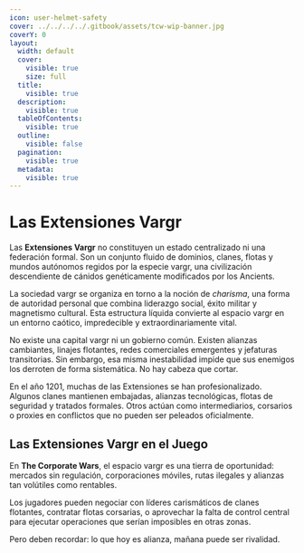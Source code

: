 ```yaml
---
icon: user-helmet-safety
cover: ../../../../.gitbook/assets/tcw-wip-banner.jpg
coverY: 0
layout:
  width: default
  cover:
    visible: true
    size: full
  title:
    visible: true
  description:
    visible: true
  tableOfContents:
    visible: true
  outline:
    visible: false
  pagination:
    visible: true
  metadata:
    visible: true
---
```


# Las Extensiones Vargr

Las **Extensiones Vargr** no constituyen un estado centralizado ni una federación formal. Son un conjunto fluido de dominios, clanes, flotas y mundos autónomos regidos por la especie vargr, una civilización descendiente de cánidos genéticamente modificados por los Ancients.

La sociedad vargr se organiza en torno a la noción de _charisma_, una forma de autoridad personal que combina liderazgo social, éxito militar y magnetismo cultural. Esta estructura líquida convierte al espacio vargr en un entorno caótico, impredecible y extraordinariamente vital.

No existe una capital vargr ni un gobierno común. Existen alianzas cambiantes, linajes flotantes, redes comerciales emergentes y jefaturas transitorias. Sin embargo, esa misma inestabilidad impide que sus enemigos los derroten de forma sistemática. No hay cabeza que cortar.

En el año 1201, muchas de las Extensiones se han profesionalizado. Algunos clanes mantienen embajadas, alianzas tecnológicas, flotas de seguridad y tratados formales. Otros actúan como intermediarios, corsarios o proxies en conflictos que no pueden ser peleados oficialmente.

## Las Extensiones Vargr en el Juego

En **The Corporate Wars**, el espacio vargr es una tierra de oportunidad: mercados sin regulación, corporaciones móviles, rutas ilegales y alianzas tan volútiles como rentables.

Los jugadores pueden negociar con líderes carismáticos de clanes flotantes, contratar flotas corsarias, o aprovechar la falta de control central para ejecutar operaciones que serían imposibles en otras zonas.

Pero deben recordar: lo que hoy es alianza, mañana puede ser rivalidad.
